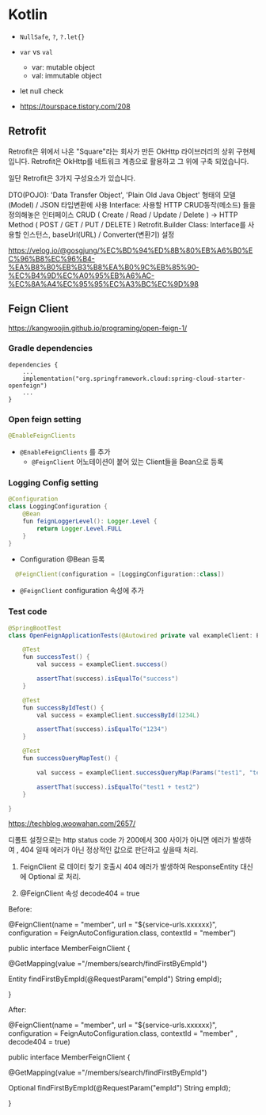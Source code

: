 # Kotlin
* `NullSafe`, `?`, `?.let{}`
* `var` vs `val`
  + var: mutable object
  + val: immutable object



* let null check
* https://tourspace.tistory.com/208


## Retrofit
Retrofit은 위에서 나온 "Square"라는 회사가 만든 OkHttp 라이브러리의 상위 구현체입니다.
Retrofit은 OkHttp를 네트워크 계층으로 활용하고 그 위에 구축 되었습니다.

일단 Retrofit은 3가지 구성요소가 있습니다.

DTO(POJO): 'Data Transfer Object', 'Plain Old Java Object' 형태의 모델(Model) / JSON 타입변환에 사용
Interface: 사용할 HTTP CRUD동작(메소드) 들을 정의해놓은 인터페이스
CRUD ( Create / Read / Update / Delete ) -> HTTP Method ( POST / GET / PUT / DELETE )
Retrofit.Builder Class: Interface를 사용할 인스턴스, baseUrl(URL) / Converter(변환기) 설정

https://velog.io/@gosgjung/%EC%BD%94%ED%8B%80%EB%A6%B0%EC%96%B8%EC%96%B4-%EA%B8%B0%EB%B3%B8%EA%B0%9C%EB%85%90-%EC%B4%9D%EC%A0%95%EB%A6%AC-%EC%8A%A4%EC%95%95%EC%A3%BC%EC%9D%98


## Feign Client

https://kangwoojin.github.io/programing/open-feign-1/

### Gradle dependencies

```properties
dependencies {
    ...
    implementation("org.springframework.cloud:spring-cloud-starter-openfeign")
    ...
}
```

### Open feign setting

```java
@EnableFeignClients
```

* `@EnableFeignClients` 를 추가
  + `@FeignClient` 어노테이션이 붙어 있는 Client들을 Bean으로 등록


### Logging Config setting

```java
@Configuration
class LoggingConfiguration {
    @Bean
    fun feignLoggerLevel(): Logger.Level {
        return Logger.Level.FULL
    }
}
```

* Configuration @Bean 등록

```java
  @FeignClient(configuration = [LoggingConfiguration::class])
```

* `@FeignClient` configuration 속성에 추가



### Test code

```java
@SpringBootTest
class OpenFeignApplicationTests(@Autowired private val exampleClient: ExampleClient) {

    @Test
    fun successTest() {
        val success = exampleClient.success()

        assertThat(success).isEqualTo("success")
    }

    @Test
    fun successByIdTest() {
        val success = exampleClient.successById(1234L)

        assertThat(success).isEqualTo("1234")
    }

    @Test
    fun successQueryMapTest() {

        val success = exampleClient.successQueryMap(Params("test1", "test2"))

        assertThat(success).isEqualTo("test1 + test2")
    }

}
```

https://techblog.woowahan.com/2657/


디폴트 설정으로는 http status code 가 200에서 300 사이가 아니면 에러가 발생하여 , 404 일때 에러가 아닌 정상적인 값으로 판단하고 싶을때 처리.



1. FeignClient  로 데이터 찾기 호출시 404 에러가 발생하여 ResponseEntity<Member> 대신에 Optional<Member> 로 처리.

2. @FeignClient 속성 decode404 = true

Before:

@FeignClient(name = "member", url = "${service-urls.xxxxxx}", configuration = FeignAutoConfiguration.class, contextId = "member")

public interface MemberFeignClient {





@GetMapping(value ="/members/search/findFirstByEmpId")

Entity<Member> findFirstByEmpId(@RequestParam("empId") String empId);





}









After:

@FeignClient(name = "member", url = "${service-urls.xxxxxx}", configuration = FeignAutoConfiguration.class, contextId = "member" , decode404 = true)

public interface MemberFeignClient {





@GetMapping(value ="/members/search/findFirstByEmpId")

Optional<Member> findFirstByEmpId(@RequestParam("empId") String empId);





}
